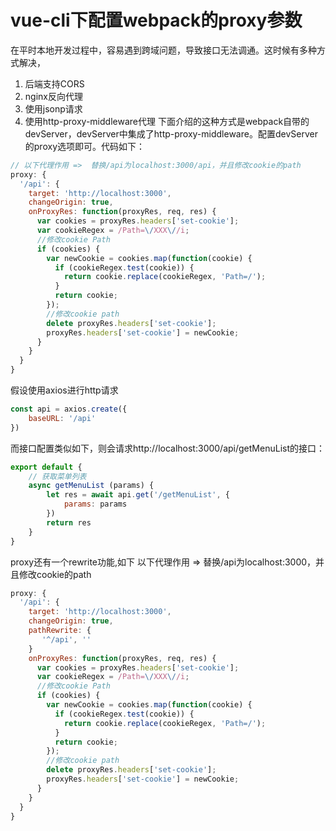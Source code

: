 # vue-cli下配置webpack的proxy参数

在平时本地开发过程中，容易遇到跨域问题，导致接口无法调通。这时候有多种方式解决，
1. 后端支持CORS
2. nginx反向代理
3. 使用jsonp请求
4. 使用http-proxy-middleware代理
下面介绍的这种方式是webpack自带的devServer，devServer中集成了http-proxy-middleware。配置devServer的proxy选项即可。代码如下：
```js
// 以下代理作用 =>  替换/api为localhost:3000/api，并且修改cookie的path
proxy: {
  '/api': {
    target: 'http://localhost:3000',
    changeOrigin: true,
    onProxyRes: function(proxyRes, req, res) {
      var cookies = proxyRes.headers['set-cookie'];
      var cookieRegex = /Path=\/XXX\//i;
      //修改cookie Path
      if (cookies) {
        var newCookie = cookies.map(function(cookie) {
          if (cookieRegex.test(cookie)) {
            return cookie.replace(cookieRegex, 'Path=/');
          }
          return cookie;
        });
        //修改cookie path
        delete proxyRes.headers['set-cookie'];
        proxyRes.headers['set-cookie'] = newCookie;
      }
    }
  }
}
```
假设使用axios进行http请求
```js
const api = axios.create({
    baseURL: '/api'
})
```
而接口配置类似如下，则会请求http://localhost:3000/api/getMenuList的接口：
```js
export default {
    // 获取菜单列表
    async getMenuList (params) {
        let res = await api.get('/getMenuList', {
            params: params
        })
        return res
    }
}
```
proxy还有一个rewrite功能,如下
以下代理作用 =>  替换/api为localhost:3000，并且修改cookie的path
```js
proxy: {
  '/api': {
    target: 'http://localhost:3000',
    changeOrigin: true,
    pathRewrite: {
       '^/api', ''
    }
    onProxyRes: function(proxyRes, req, res) {
      var cookies = proxyRes.headers['set-cookie'];
      var cookieRegex = /Path=\/XXX\//i;
      //修改cookie Path
      if (cookies) {
        var newCookie = cookies.map(function(cookie) {
          if (cookieRegex.test(cookie)) {
            return cookie.replace(cookieRegex, 'Path=/');
          }
          return cookie;
        });
        //修改cookie path
        delete proxyRes.headers['set-cookie'];
        proxyRes.headers['set-cookie'] = newCookie;
      }
    }
  }
}
```

